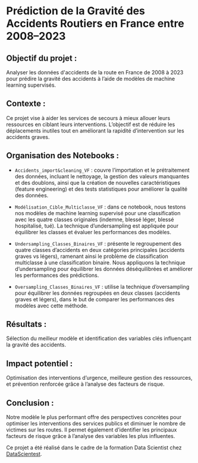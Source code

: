 # Prédiction de la Gravité des Accidents Routiers en France entre 2008–2023

## Objectif du projet :  
Analyser les données d'accidents de la route en France de 2008 à 2023 pour prédire la gravité des accidents à l’aide de modèles de machine learning supervisés.

## Contexte :  
Ce projet vise à aider les services de secours à mieux allouer leurs ressources en ciblant leurs interventions. L’objectif est de réduire les déplacements inutiles tout en améliorant la rapidité d’intervention sur les accidents graves.

## Organisation des Notebooks :  
- `Accidents_import&cleaning_VF` : couvre l’importation et le prétraitement des données, incluant le nettoyage, la gestion des valeurs manquantes et des doublons, ainsi que la création de nouvelles caractéristiques (feature engineering) et des tests statistiques pour améliorer la qualité des données.

- `Modélisation_Cible_Multiclasse_VF` : dans ce notebook, nous testons nos modèles de machine learning supervisé pour une classification avec les quatre classes originales (indemne, blessé léger, blessé hospitalisé, tué). La technique d’undersampling est appliquée pour équilibrer les classes et évaluer les performances des modèles.

- `Undersampling_Classes_Binaires_VF` : présente le regroupement des quatre classes d’accidents en deux catégories principales (accidents graves vs légers), ramenant ainsi le problème de classification multiclasse à une classification binaire. Nous appliquons la technique d’undersampling pour équilibrer les données déséquilibrées et améliorer les performances des prédictions.

- `Oversampling_Classes_Binaires_VF` : utilise la technique d’oversampling pour équilibrer les données regroupées en deux classes (accidents graves et légers), dans le but de comparer les performances des modèles avec cette méthode.

## Résultats :  
Sélection du meilleur modèle et identification des variables clés influençant la gravité des accidents.

## Impact potentiel :  
Optimisation des interventions d’urgence, meilleure gestion des ressources, et prévention renforcée grâce à l’analyse des facteurs de risque.

## Conclusion :  
Notre modèle le plus performant offre des perspectives concrètes pour optimiser les interventions des services publics et diminuer le nombre de victimes sur les routes. Il permet également d’identifier les principaux facteurs de risque grâce à l’analyse des variables les plus influentes.

Ce projet a été réalisé dans le cadre de la formation Data Scientist chez [DataScientest](https://datascientest.com/).
